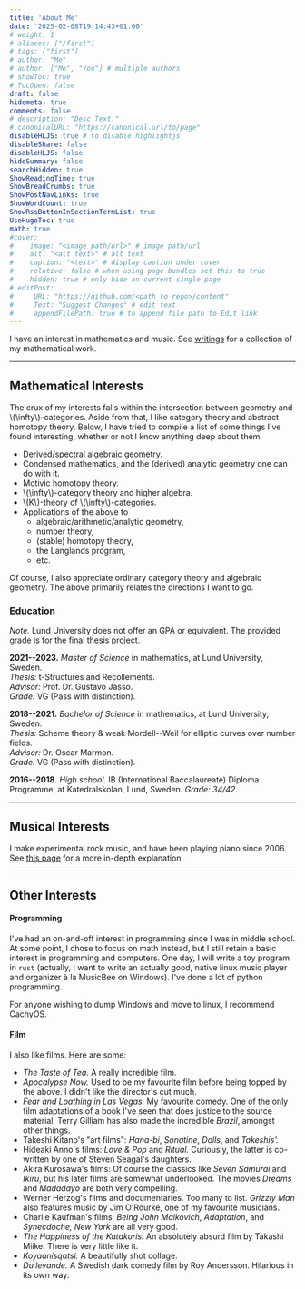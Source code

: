 ```yaml
---
title: 'About Me'
date: '2025-02-08T19:14:43+01:00'
# weight: 1
# aliases: ["/first"]
# tags: ["first"]
# author: "Me"
# author: ["Me", "You"] # multiple authors
# showToc: true
# TocOpen: false
draft: false
hidemeta: true
comments: false
# description: "Desc Text."
# canonicalURL: "https://canonical.url/to/page"
disableHLJS: true # to disable highlightjs
disableShare: false
disableHLJS: false
hideSummary: false
searchHidden: true
ShowReadingTime: true
ShowBreadCrumbs: true
ShowPostNavLinks: true
ShowWordCount: true
ShowRssButtonInSectionTermList: true
UseHugoToc: true
math: true
#cover:
#    image: "<image path/url>" # image path/url
#    alt: "<alt text>" # alt text
#    caption: "<text>" # display caption under cover
#    relative: false # when using page bundles set this to true
#    hidden: true # only hide on current single page
# editPost:
#     URL: "https://github.com/<path_to_repo>/content"
#     Text: "Suggest Changes" # edit text
#     appendFilePath: true # to append file path to Edit link
---
```



I have an interest in mathematics and music. See [writings](/writings) for a collection of my mathematical work.

---

## Mathematical Interests

The crux of my interests falls within the intersection between geometry and \\(\infty\\)-categories. Aside from that, I like category theory and abstract homotopy theory.
Below, I have tried to compile a list of some things I've found interesting, whether or not I know anything deep about them.

- Derived/spectral algebraic geometry.
- Condensed mathematics, and the (derived) analytic geometry one can do with it.
- Motivic homotopy theory.
- \\(\infty\\)-category theory and higher algebra.
- \\(K\\)-theory of \\(\infty\\)-categories.
- Applications of the above to
  - algebraic/arithmetic/analytic geometry,
  - number theory,
  - (stable) homotopy theory,
  - the Langlands program,
  - etc.

Of course, I also appreciate ordinary category theory and algebraic geometry. The above primarily relates the directions I want to go.



### Education

*Note.* Lund University does not offer an GPA or equivalent. The provided grade is for the final thesis project.

**2021--2023.** _Master of Science_ in mathematics, at Lund University, Sweden.\
*Thesis:* t-Structures and Recollements.\
*Advisor:* Prof. Dr. Gustavo Jasso.\
*Grade:* VG (Pass with distinction).

**2018--2021.** _Bachelor of Science_ in mathematics, at Lund University, Sweden.\
*Thesis:* Scheme theory & weak Mordell--Weil for elliptic curves over number fields.\
*Advisor:* Dr. Oscar Marmon.\
*Grade:* VG (Pass with distinction).

**2016--2018.** _High school._ IB (International Baccalaureate) Diploma Programme, at Katedralskolan, Lund, Sweden. _Grade: 34/42._

---

## Musical Interests

I make experimental rock music, and have been playing piano since 2006. See [this page](/music) for a more in-depth explanation.

---

## Other Interests

#### Programming
I've had an on-and-off interest in programming since I was in middle school. At some point, I chose to focus on math instead, but I still retain a basic
interest in programming and computers. One day, I will write a toy program in `rust` (actually, I want to write an actually good, native linux music player and organizer à la MusicBee on Windows).
I've done a lot of python programming.

For anyone wishing to dump Windows and move to linux, I recommend CachyOS.

#### Film
I also like films. Here are some:
- *The Taste of Tea.* A really incredible film.
- *Apocalypse Now.* Used to be my favourite film before being topped by the above. I didn't like the director's cut much.
- *Fear and Loathing in Las Vegas.* My favourite comedy. One of the only film adaptations of a book I've seen that does justice to the source material. Terry Gilliam has also made the incredible *Brazil*, amongst other things.
- Takeshi Kitano's "art films": *Hana-bi*, *Sonatine*, *Dolls*, and *Takeshis'.*
- Hideaki Anno's films: *Love & Pop* and *Ritual.* Curiously, the latter is co-written by one of Steven Seagal's daughters.
- Akira Kurosawa's films: Of course the classics like *Seven Samurai* and *Ikiru*, but his later films are somewhat underlooked. The movies *Dreams* and *Madadayo* are both very compelling.
- Werner Herzog's films and documentaries. Too many to list. *Grizzly Man* also features music by Jim O'Rourke, one of my favourite musicians.
- Charlie Kaufman's films: *Being John Malkovich*, *Adaptation*, and *Synecdoche, New York* are all very good.
- *The Happiness of the Katakuris.* An absolutely absurd film by Takashi Miike. There is very little like it.
- *Koyaanisqatsi.* A beautifully shot collage.
- *Du levande.* A Swedish dark comedy film by Roy Andersson. Hilarious in its own way.